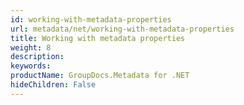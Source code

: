```yaml
---
id: working-with-metadata-properties
url: metadata/net/working-with-metadata-properties
title: Working with metadata properties
weight: 8
description: 
keywords: 
productName: GroupDocs.Metadata for .NET
hideChildren: False
---
```

